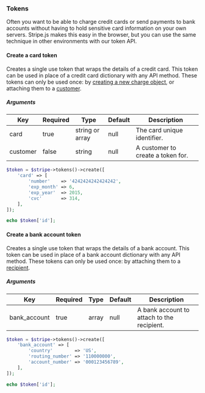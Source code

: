 ### Tokens

Often you want to be able to charge credit cards or send payments to bank accounts without having to hold sensitive card information on your own servers. Stripe.js makes this easy in the browser, but you can use the same technique in other environments with our token API.

#### Create a card token

Creates a single use token that wraps the details of a credit card. This token can be used in place of a credit card dictionary with any API method. These tokens can only be used once: by [creating a new charge object](#create-a-new-charge), or attaching them to a [customer](#create-a-new-customer).

##### Arguments

Key      | Required | Type            | Default | Description
-------- | -------- | --------------- | ------- | ------------------------------
card     | true     | string or array | null    | The card unique identifier.
customer | false    | string          | null    | A customer to create a token for.

```php
$token = $stripe->tokens()->create([
	'card' => [
		'number'    => '4242424242424242',
		'exp_month' => 6,
		'exp_year'  => 2015,
		'cvc'       => 314,
	],
]);

echo $token['id'];
```

#### Create a bank account token

Creates a single use token that wraps the details of a bank account. This token can be used in place of a bank account dictionary with any API method. These tokens can only be used once: by attaching them to a [recipient](#create-a-new-recipient).

##### Arguments

Key          | Required | Type  | Default | Description
------------ | -------- | ----- | ------- | ------------------------------------
bank_account | true     | array | null    | A bank account to attach to the recipient.

```php
$token = $stripe->tokens()->create([
	'bank_account' => [
		'country'        => 'US',
		'routing_number' => '110000000',
		'account_number' => '000123456789',
	],
]);

echo $token['id'];
```

